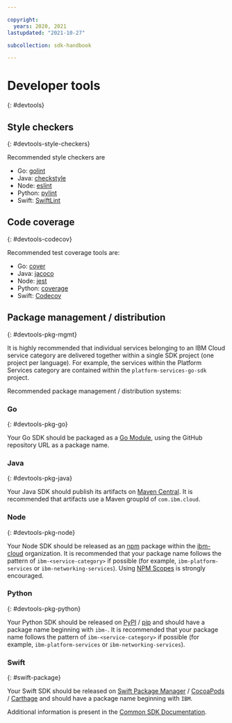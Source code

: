 ```yaml
---

copyright:
  years: 2020, 2021
lastupdated: "2021-10-27"

subcollection: sdk-handbook

---
```


# Developer tools
{: #devtools}

## Style checkers
{: #devtools-style-checkers}

Recommended style checkers are

- Go: [golint](https://github.com/golang/lint)
- Java: [checkstyle](http://checkstyle.sourceforge.net/)
- Node: [eslint](https://eslint.org/)
- Python: [pylint](https://www.pylint.org/)
- Swift: [SwiftLint](https://github.com/realm/SwiftLint)

## Code coverage
{: #devtools-codecov}

Recommended test coverage tools are:

- Go: [cover](https://golang.org/cmd/cover/)
- Java: [jacoco](http://www.jacoco.org/jacoco/trunk/index.html)
- Node: [jest](https://jestjs.io/)
- Python: [coverage](https://pypi.python.org/pypi/coverage)
- Swift: [Codecov](https://codecov.io/)

## Package management / distribution
{: #devtools-pkg-mgmt}

It is highly recommended that individual services belonging to an IBM Cloud service category are delivered together within a single SDK project (one project per language). For example, the services within the Platform Services category are contained within the `platform-services-go-sdk` project.

Recommended package management / distribution systems:

### Go
{: #devtools-pkg-go}

Your Go SDK should be packaged as a [Go Module](https://blog.golang.org/using-go-modules), using the GitHub repository URL as a package name.

### Java
{: #devtools-pkg-java}

Your Java SDK should publish its artifacts on [Maven Central](https://search.maven.org/).  It is recommended that artifacts use a Maven groupId of `com.ibm.cloud`.

### Node
{: #devtools-pkg-node}

Your Node SDK should be released as an [npm](https://www.npmjs.com/) package within the [ibm-cloud](https://www.npmjs.com/org/ibm-cloud) organization. It is recommended that your package name follows the pattern of `ibm-<service-category>` if possible (for example, `ibm-platform-services` or `ibm-networking-services`). Using [NPM Scopes](/docs/sdk-handbook?topic=sdk-handbook-node#node-publishing) is strongly encouraged.

### Python
{: #devtools-pkg-python}

Your Python SDK should be released on [PyPI](https://pypi.python.org/) / [pip](https://pypi.python.org/pypi/pip) and should have a package name beginning with `ibm-`. It is recommended that your package name follows the pattern of `ibm-<service-category>` if possible (for example, `ibm-platform-services` or `ibm-networking-services`).

### Swift
{: #swift-package}

Your Swift SDK should be released on [Swift Package Manager](https://swift.org/package-manager/) / [CocoaPods](https://cocoapods.org/) / [Carthage](https://github.com/Carthage/Carthage) and should have a package name beginning with `IBM`.

Additional information is present in the [Common SDK Documentation](https://github.com/IBM/ibm-cloud-sdk-common).
